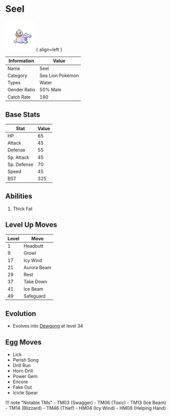 # Seel

![Seel](../images/pokemon/86.png){ align=left }

| Information | Value |
|------------|--------|
| Name | Seel |
| Category | Sea Lion Pokémon |
| Types | Water |
| Gender Ratio | 50% Male |
| Catch Rate | 190 |

## Base Stats

| Stat | Value |
|------|-------|
| HP | 65 |
| Attack | 45 |
| Defense | 55 |
| Sp. Attack | 45 |
| Sp. Defense | 70 |
| Speed | 45 |
| BST | 325 |

## Abilities
1. Thick Fat

## Level Up Moves
| Level | Move |
|-------|------|
| 1 | Headbutt |
| 9 | Growl |
| 17 | Icy Wind |
| 21 | Aurora Beam |
| 29 | Rest |
| 37 | Take Down |
| 41 | Ice Beam |
| 49 | Safeguard |

## Evolution
- Evolves into [Dewgong](087-dewgong.md) at level 34

## Egg Moves
- Lick
- Perish Song
- Drill Run
- Horn Drill
- Power Gem
- Encore
- Fake Out
- Icicle Spear

!!! note "Notable TMs"
    - TM03 (Swagger)
    - TM06 (Toxic)
    - TM13 (Ice Beam)
    - TM14 (Blizzard)
    - TM46 (Thief)
    - HM04 (Icy Wind)
    - HM08 (Helping Hand)
